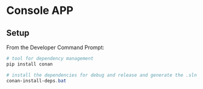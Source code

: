 # Console APP


## Setup
From the Developer Command Prompt:

```powershell
# tool for dependency management
pip install conan

# install the dependencies for debug and release and generate the .sln and .vcxproj files
conan-install-deps.bat
```
